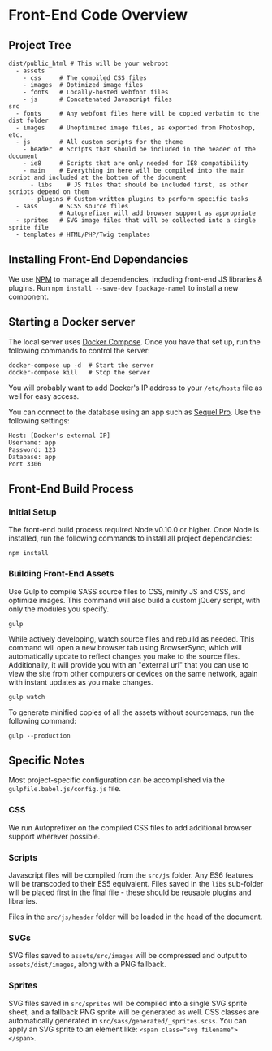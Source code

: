 # Front-End Code Overview

## Project Tree

    dist/public_html # This will be your webroot
      - assets   
        - css     # The compiled CSS files
        - images  # Optimized image files
        - fonts   # Locally-hosted webfont files
        - js      # Concatenated Javascript files
    src
      - fonts     # Any webfont files here will be copied verbatim to the dist folder
      - images    # Unoptimized image files, as exported from Photoshop, etc.
      - js        # All custom scripts for the theme
        - header  # Scripts that should be included in the header of the document
        - ie8     # Scripts that are only needed for IE8 compatibility
        - main    # Everything in here will be compiled into the main script and included at the bottom of the document
          - libs    # JS files that should be included first, as other scripts depend on them
          - plugins # Custom-written plugins to perform specific tasks
      - sass      # SCSS source files
                  # Autoprefixer will add browser support as appropriate
      - sprites   # SVG image files that will be collected into a single sprite file
      - templates # HTML/PHP/Twig templates


## Installing Front-End Dependancies

We use [NPM](http://npmjs.com) to manage all dependencies, including front-end JS libraries & plugins. Run `npm install --save-dev [package-name]` to install a new component.


## Starting a Docker server

The local server uses [Docker Compose](http://docs.docker.com/compose/). Once you have that set up, run the following commands to control the server:

    docker-compose up -d  # Start the server
    docker-compose kill   # Stop the server

You will probably want to add Docker's IP address to your `/etc/hosts` file as well for easy access.

You can connect to the database using an app such as [Sequel Pro](http://sequelpro.com). Use the following settings:

    Host: [Docker's external IP]
    Username: app
    Password: 123
    Database: app
    Port 3306

## Front-End Build Process

### Initial Setup

The front-end build process required Node v0.10.0 or higher. Once Node is installed, run the following commands to install all project dependancies:

    npm install

### Building Front-End Assets

Use Gulp to compile SASS source files to CSS, minify JS and CSS, and optimize images. This command will also build a custom jQuery script, with only the modules you specify.

    gulp

While actively developing, watch source files and rebuild as needed. This command will open a new browser tab using BrowserSync, which will automatically update to reflect changes you make to the source files. Additionally, it will provide you with an "external url" that you can use to view the site from other computers or devices on the same network, again with instant updates as you make changes.

    gulp watch

To generate minified copies of all the assets without sourcemaps, run the following command:

    gulp --production


## Specific Notes

Most project-specific configuration can be accomplished via the `gulpfile.babel.js/config.js` file.

### CSS

We run Autoprefixer on the compiled CSS files to add additional browser support wherever possible.

### Scripts

Javascript files will be compiled from the `src/js` folder. Any ES6 features will be transcoded to their ES5 equivalent. Files saved in the `libs` sub-folder will be placed first in the final file - these should be reusable plugins and libraries.

Files in the `src/js/header` folder will be loaded in the head of the document.

### SVGs

SVG files saved to `assets/src/images` will be compressed and output to `assets/dist/images`, along with a PNG fallback.

### Sprites

SVG files saved in `src/sprites` will be compiled into a single SVG sprite sheet, and a fallback PNG sprite will be generated as well. CSS classes are automatically generated in `src/sass/generated/_sprites.scss`. You can apply an SVG sprite to an element like: `<span class="svg filename"></span>`.
